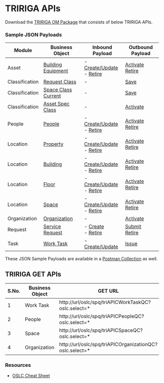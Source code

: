 # TRIRIGA APIs

Download the [TRIRIGA OM Package](/docs/ompackages/) that consists of below TRIRIGA APIs.

### Sample JSON Payloads

Module | Business Object | Inbound Payload | Outbound Payload
---|---|---|---
Asset | [Building Equipment](/markdowns/Asset.md) | - [Create/Update](/docs/Payload_IN_Create_Asset.json) <br> - [Retire](/docs/Payload_IN_Retire_Asset.json) | [Activate](/docs/Payload_OUT_Asset.json) <br> [Retire](/docs/Payload_OUT_Asset.json)
Classification | [Request Class](/markdowns/RequestClass.md) | - | [Save](/docs/Payload_OUT_Save_RequestClass.json) 
Classification | [Space Class Current](/markdowns/SpaceClass.md) | - | [Save](/docs/Payload_OUT_Save_SpaceClass.json)
Classification | [Asset Spec Class](/markdowns/AssetSpecClass.md) | - | [Activate](/docs/Payload_OUT_AssetSpecClass.json)
People | [People](/markdowns/People.md) | - [Create/Update](/docs/Payload_IN_Create_People.json) <br> - [Retire](/docs/Payload_IN_Retire_People.json) | [Activate](/docs/Payload_OUT_Activate_People.json) <br> [Retire](/docs/Payload_OUT_Retire_People.json)
Location | [Property](/markdowns/Property.md) | - [Create/Update](/docs/Payload_IN_Create_Property.json) <br> - [Retire](/docs/Payload_IN_Retire_Property.json) | [Activate](/docs/Payload_OUT_Property.json) <br> [Retire](/docs/Payload_OUT_Property.json) 
Location | [Building](/markdowns/Building.md) | - [Create/Update](/docs/Payload_IN_Create_Building.json) <br> - [Retire](/docs/Payload_IN_Retire_Building.json) | [Activate](/docs/Payload_OUT_Building.json) <br> [Retire](/docs/Payload_OUT_Building.json) 
Location | [Floor](/markdowns/Floor.md) | - [Create/Update](/docs/Payload_IN_Create_Floor.json) <br> - [Retire](/docs/Payload_IN_Retire_Floor.json) | [Activate](/docs/Payload_OUT_Floor.json) <br> [Retire](/docs/Payload_OUT_Floor.json)
Location | [Space](/markdowns/Space.md) | - [Create/Update](/docs/Payload_IN_Create_Space.json) <br> - [Retire](/docs/Payload_IN_Retire_Space.json) | [Activate](/docs/Payload_OUT_Space.json) <br> [Retire](/docs/Payload_OUT_Space.json)
Organization | [Organization](/markdowns/Organization.md) | - | [Activate](/docs/Payload_OUT_Organization.json)
Request | [Service Request](/markdowns/ServiceRequest.md) | - [Create](/docs/Payload_IN_Create_ServiceRequest.json) <br> - [Retire](/docs/Payload_IN_Retire_ServiceRequest.json) | [Submit](/docs/Payload_OUT_ServiceRequest.json) <br> [Retire](/docs/Payload_OUT_ServiceRequest.json)
Task | [Work Task](/markdowns/WorkTask.md) | - [Create/Update](/docs/Payload_IN_Create_WorkTask.json) | [Issue](/docs/Payload_OUT_WorkTask.json) | inbound_flow





These JSON Sample Payloads are available in a [Postman Collection](/docs/APIConnect_v2.postman_collection.json) as well.

## TRIRIGA GET APIs

   S.No. | Business Object | GET URL
   ---|---|---
   1 | Work Task | http://url/oslc/spq/triAPICWorkTaskQC?oslc.select=*
   2 | People | http://url/oslc/spq/triAPICPeopleQC?oslc.select=*
   3 | Space  | http://url/oslc/spq/triAPICSpaceQC?oslc.select=*
   4 | Organization | http://url/oslc/spq/triAPICOrganizationQC?oslc.select=*
   
### Resources
 
 - [OSLC Cheat Sheet](/markdowns/oslccheatsheet.md)



